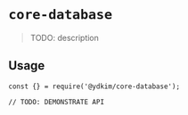 # `core-database`

> TODO: description

## Usage

```
const {} = require('@ydkim/core-database');

// TODO: DEMONSTRATE API
```
